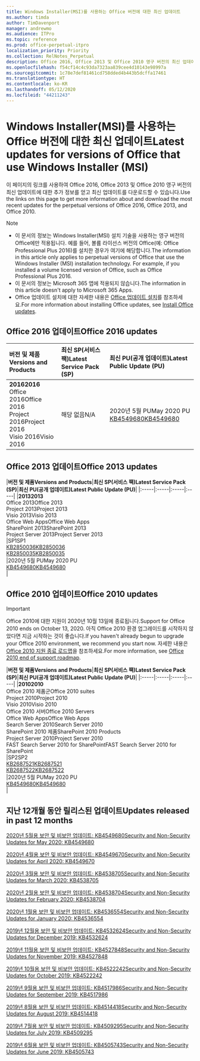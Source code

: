 ```yaml
---
title: Windows Installer(MSI)를 사용하는 Office 버전에 대한 최신 업데이트
ms.author: timda
author: TimDavenport
manager: andrewmo
ms.audience: ITPro
ms.topic: reference
ms.prod: office-perpetual-itpro
localization_priority: Priority
ms.collection: RelNotes_Perpetual
description: Office 2016, Office 2013 및 Office 2010 영구 버전의 최신 업데이트 정보에 대한 링크를 IT 전문가에게 제공합니다.
ms.openlocfilehash: f54cf14c4c93da7323aa839cee4d10143e98997a
ms.sourcegitcommit: 1c78e7def81461cd758dded4b443b5dcffa17461
ms.translationtype: HT
ms.contentlocale: ko-KR
ms.lasthandoff: 05/12/2020
ms.locfileid: "44211243"
---
```

# <a name="latest-updates-for-versions-of-office-that-use-windows-installer-msi"></a><span data-ttu-id="c7002-103">Windows Installer(MSI)를 사용하는 Office 버전에 대한 최신 업데이트</span><span class="sxs-lookup"><span data-stu-id="c7002-103">Latest updates for versions of Office that use Windows Installer (MSI)</span></span>

<span data-ttu-id="c7002-104">이 페이지의 링크를 사용하여 Office 2016, Office 2013 및 Office 2010 영구 버전의 최신 업데이트에 대한 추가 정보를 얻고 최신 업데이트를 다운로드할 수 있습니다.</span><span class="sxs-lookup"><span data-stu-id="c7002-104">Use the links on this page to get more information about and download the most recent updates for the perpetual versions of Office 2016, Office 2013, and Office 2010.</span></span>
  
 
> [!NOTE]
> - <span data-ttu-id="c7002-p101">이 문서의 정보는 Windows Installer(MSI) 설치 기술을 사용하는 영구 버전의 Office에만 적용됩니다. 예를 들어, 볼륨 라이선스 버전의 Office(예: Office Professional Plus 2016)를 설치한 경우가 여기에 해당합니다.</span><span class="sxs-lookup"><span data-stu-id="c7002-p101">The information in this article only applies to perpetual versions of Office that use the Windows Installer (MSI) installation technology. For example, if you installed a volume licensed version of Office, such as Office Professional Plus 2016.</span></span>
> - <span data-ttu-id="c7002-107">이 문서의 정보는 Microsoft 365 앱에 적용되지 않습니다.</span><span class="sxs-lookup"><span data-stu-id="c7002-107">The information in this article doesn't apply to Microsoft 365 Apps.</span></span>
> - <span data-ttu-id="c7002-108">Office 업데이트 설치에 대한 자세한 내용은 [Office 업데이트 설치](https://support.office.com/article/2ab296f3-7f03-43a2-8e50-46de917611c5)를 참조하세요.</span><span class="sxs-lookup"><span data-stu-id="c7002-108">For more information about installing Office updates, see [Install Office updates](https://support.office.com/article/2ab296f3-7f03-43a2-8e50-46de917611c5).</span></span> 


## <a name="office-2016-updates"></a><span data-ttu-id="c7002-109">Office 2016 업데이트</span><span class="sxs-lookup"><span data-stu-id="c7002-109">Office 2016 updates</span></span>

|<span data-ttu-id="c7002-110">**버전 및 제품**</span><span class="sxs-lookup"><span data-stu-id="c7002-110">**Versions and Products**</span></span>|<span data-ttu-id="c7002-111">**최신 SP(서비스 팩)**</span><span class="sxs-lookup"><span data-stu-id="c7002-111">**Latest Service Pack (SP)**</span></span>|<span data-ttu-id="c7002-112">**최신 PU(공개 업데이트)**</span><span class="sxs-lookup"><span data-stu-id="c7002-112">**Latest Public Update (PU)**</span></span>|
|:-----|:-----|:-----|
|<span data-ttu-id="c7002-113">**2016**</span><span class="sxs-lookup"><span data-stu-id="c7002-113">**2016**</span></span> <br/> <span data-ttu-id="c7002-114">Office 2016</span><span class="sxs-lookup"><span data-stu-id="c7002-114">Office 2016</span></span>  <br/> <span data-ttu-id="c7002-115">Project 2016</span><span class="sxs-lookup"><span data-stu-id="c7002-115">Project 2016</span></span>  <br/> <span data-ttu-id="c7002-116">Visio 2016</span><span class="sxs-lookup"><span data-stu-id="c7002-116">Visio 2016</span></span>  <br/> |<span data-ttu-id="c7002-117">해당 없음</span><span class="sxs-lookup"><span data-stu-id="c7002-117">N/A</span></span>  <br/> |<span data-ttu-id="c7002-118">2020년 5월 PU</span><span class="sxs-lookup"><span data-stu-id="c7002-118">May 2020 PU</span></span>  <br/> [<span data-ttu-id="c7002-119">KB4549680</span><span class="sxs-lookup"><span data-stu-id="c7002-119">KB4549680</span></span>](https://support.microsoft.com/help/4549680) <br/> |
   
## <a name="office-2013-updates"></a><span data-ttu-id="c7002-120">Office 2013 업데이트</span><span class="sxs-lookup"><span data-stu-id="c7002-120">Office 2013 updates</span></span>

|<span data-ttu-id="c7002-121">**버전 및 제품**</span><span class="sxs-lookup"><span data-stu-id="c7002-121">**Versions and Products**</span></span>|<span data-ttu-id="c7002-122">**최신 SP(서비스 팩)**</span><span class="sxs-lookup"><span data-stu-id="c7002-122">**Latest Service Pack (SP)**</span></span>|<span data-ttu-id="c7002-123">**최신 PU(공개 업데이트)**</span><span class="sxs-lookup"><span data-stu-id="c7002-123">**Latest Public Update (PU)**</span></span>|
|:-----|:-----|:-----|:-----|
|<span data-ttu-id="c7002-124">**2013**</span><span class="sxs-lookup"><span data-stu-id="c7002-124">**2013**</span></span> <br/> <span data-ttu-id="c7002-125">Office 2013</span><span class="sxs-lookup"><span data-stu-id="c7002-125">Office 2013</span></span>  <br/> <span data-ttu-id="c7002-126">Project 2013</span><span class="sxs-lookup"><span data-stu-id="c7002-126">Project 2013</span></span>  <br/> <span data-ttu-id="c7002-127">Visio 2013</span><span class="sxs-lookup"><span data-stu-id="c7002-127">Visio 2013</span></span>  <br/> <span data-ttu-id="c7002-128">Office Web Apps</span><span class="sxs-lookup"><span data-stu-id="c7002-128">Office Web Apps</span></span>  <br/> <span data-ttu-id="c7002-129">SharePoint 2013</span><span class="sxs-lookup"><span data-stu-id="c7002-129">SharePoint 2013</span></span>  <br/> <span data-ttu-id="c7002-130">Project Server 2013</span><span class="sxs-lookup"><span data-stu-id="c7002-130">Project Server 2013</span></span>  <br/> |<span data-ttu-id="c7002-131">SP1</span><span class="sxs-lookup"><span data-stu-id="c7002-131">SP1</span></span> <br/> [<span data-ttu-id="c7002-132">KB2850036</span><span class="sxs-lookup"><span data-stu-id="c7002-132">KB2850036</span></span>](https://support.microsoft.com/kb/2850036) <br/>[<span data-ttu-id="c7002-133">KB2850035</span><span class="sxs-lookup"><span data-stu-id="c7002-133">KB2850035</span></span>](https://support.microsoft.com/kb/2850035) <br/> |<span data-ttu-id="c7002-134">2020년 5월 PU</span><span class="sxs-lookup"><span data-stu-id="c7002-134">May 2020 PU</span></span>  <br/> [<span data-ttu-id="c7002-135">KB4549680</span><span class="sxs-lookup"><span data-stu-id="c7002-135">KB4549680</span></span>](https://support.microsoft.com/help/4549680) <br/> |
   
## <a name="office-2010-updates"></a><span data-ttu-id="c7002-136">Office 2010 업데이트</span><span class="sxs-lookup"><span data-stu-id="c7002-136">Office 2010 updates</span></span>
> [!IMPORTANT]
<span data-ttu-id="c7002-137">Office 2010에 대한 지원이 2020년 10월 13일에 종료됩니다.</span><span class="sxs-lookup"><span data-stu-id="c7002-137">Support for Office 2010 ends on October 13, 2020.</span></span> <span data-ttu-id="c7002-138">아직 Office 2010 환경 업그레이드를 시작하지 않았다면 지금 시작하는 것이 좋습니다.</span><span class="sxs-lookup"><span data-stu-id="c7002-138">If you haven't already begun to upgrade your Office 2010 environment, we recommend you start now.</span></span> <span data-ttu-id="c7002-139">자세한 내용은 [Office 2010 지원 종료 로드맵](https://docs.microsoft.com/DeployOffice/office-2010-end-support-roadmap)을 참조하세요.</span><span class="sxs-lookup"><span data-stu-id="c7002-139">For more information, see [Office 2010 end of support roadmap](https://docs.microsoft.com/DeployOffice/office-2010-end-support-roadmap).</span></span>

|<span data-ttu-id="c7002-140">**버전 및 제품**</span><span class="sxs-lookup"><span data-stu-id="c7002-140">**Versions and Products**</span></span>|<span data-ttu-id="c7002-141">**최신 SP(서비스 팩)**</span><span class="sxs-lookup"><span data-stu-id="c7002-141">**Latest Service Pack (SP)**</span></span>|<span data-ttu-id="c7002-142">**최신 PU(공개 업데이트)**</span><span class="sxs-lookup"><span data-stu-id="c7002-142">**Latest Public Update (PU)**</span></span>|
|:-----|:-----|:-----|:-----|
|<span data-ttu-id="c7002-143">**2010**</span><span class="sxs-lookup"><span data-stu-id="c7002-143">**2010**</span></span> <br/> <span data-ttu-id="c7002-144">Office 2010 제품군</span><span class="sxs-lookup"><span data-stu-id="c7002-144">Office 2010 suites</span></span>  <br/> <span data-ttu-id="c7002-145">Project 2010</span><span class="sxs-lookup"><span data-stu-id="c7002-145">Project 2010</span></span>  <br/> <span data-ttu-id="c7002-146">Visio 2010</span><span class="sxs-lookup"><span data-stu-id="c7002-146">Visio 2010</span></span>  <br/> <span data-ttu-id="c7002-147">Office 2010 서버</span><span class="sxs-lookup"><span data-stu-id="c7002-147">Office 2010 Servers</span></span>  <br/> <span data-ttu-id="c7002-148">Office Web Apps</span><span class="sxs-lookup"><span data-stu-id="c7002-148">Office Web Apps</span></span>  <br/> <span data-ttu-id="c7002-149">Search Server 2010</span><span class="sxs-lookup"><span data-stu-id="c7002-149">Search Server 2010</span></span>  <br/> <span data-ttu-id="c7002-150">SharePoint 2010 제품</span><span class="sxs-lookup"><span data-stu-id="c7002-150">SharePoint 2010 Products</span></span>  <br/> <span data-ttu-id="c7002-151">Project Server 2010</span><span class="sxs-lookup"><span data-stu-id="c7002-151">Project Server 2010</span></span>  <br/> <span data-ttu-id="c7002-152">FAST Search Server 2010 for SharePoint</span><span class="sxs-lookup"><span data-stu-id="c7002-152">FAST Search Server 2010 for SharePoint</span></span>  <br/> |<span data-ttu-id="c7002-153">SP2</span><span class="sxs-lookup"><span data-stu-id="c7002-153">SP2</span></span> <br/>[<span data-ttu-id="c7002-154">KB2687521</span><span class="sxs-lookup"><span data-stu-id="c7002-154">KB2687521</span></span>](https://support.microsoft.com/kb/2687521) <br/> [<span data-ttu-id="c7002-155">KB2687522</span><span class="sxs-lookup"><span data-stu-id="c7002-155">KB2687522</span></span>](https://support.microsoft.com/kb/2687522) <br/> |<span data-ttu-id="c7002-156">2020년 5월 PU</span><span class="sxs-lookup"><span data-stu-id="c7002-156">May 2020 PU</span></span>  <br/> [<span data-ttu-id="c7002-157">KB4549680</span><span class="sxs-lookup"><span data-stu-id="c7002-157">KB4549680</span></span>](https://support.microsoft.com/help/4549680) <br/>|
   

   
## <a name="updates-released-in-past-12-months"></a><span data-ttu-id="c7002-158">지난 12개월 동안 릴리스된 업데이트</span><span class="sxs-lookup"><span data-stu-id="c7002-158">Updates released in past 12 months</span></span>

[<span data-ttu-id="c7002-159">2020년 5월용 보안 및 비보안 업데이트: KB4549680</span><span class="sxs-lookup"><span data-stu-id="c7002-159">Security and Non-Security Updates for May 2020: KB4549680</span></span>](https://support.microsoft.com/help/4549680)

[<span data-ttu-id="c7002-160">2020년 4월용 보안 및 비보안 업데이트: KB4549670</span><span class="sxs-lookup"><span data-stu-id="c7002-160">Security and Non-Security Updates for April 2020: KB4549670</span></span>](https://support.microsoft.com/help/4549670)

[<span data-ttu-id="c7002-161">2020년 3월용 보안 및 비보안 업데이트: KB4538705</span><span class="sxs-lookup"><span data-stu-id="c7002-161">Security and Non-Security Updates for March 2020: KB4538705</span></span>](https://support.microsoft.com/help/4538705)

[<span data-ttu-id="c7002-162">2020년 2월용 보안 및 비보안 업데이트: KB4538704</span><span class="sxs-lookup"><span data-stu-id="c7002-162">Security and Non-Security Updates for February 2020: KB4538704</span></span>](https://support.microsoft.com/help/4538704)

[<span data-ttu-id="c7002-163">2020년 1월용 보안 및 비보안 업데이트: KB4536554</span><span class="sxs-lookup"><span data-stu-id="c7002-163">Security and Non-Security Updates for January 2020: KB4536554</span></span>](https://support.microsoft.com/help/4536554)

[<span data-ttu-id="c7002-164">2019년 12월용 보안 및 비보안 업데이트: KB4532624</span><span class="sxs-lookup"><span data-stu-id="c7002-164">Security and Non-Security Updates for December 2019: KB4532624</span></span>](https://support.microsoft.com/help/4532624)

[<span data-ttu-id="c7002-165">2019년 11월용 보안 및 비보안 업데이트: KB4527848</span><span class="sxs-lookup"><span data-stu-id="c7002-165">Security and Non-Security Updates for November 2019: KB4527848</span></span>](https://support.microsoft.com/help/4527848)

[<span data-ttu-id="c7002-166">2019년 10월용 보안 및 비보안 업데이트: KB4522242</span><span class="sxs-lookup"><span data-stu-id="c7002-166">Security and Non-Security Updates for October 2019: KB4522242</span></span>](https://support.microsoft.com/help/4522242)

[<span data-ttu-id="c7002-167">2019년 9월용 보안 및 비보안 업데이트: KB4517986</span><span class="sxs-lookup"><span data-stu-id="c7002-167">Security and Non-Security Updates for September 2019: KB4517986</span></span>](https://support.microsoft.com/help/4517986 )

[<span data-ttu-id="c7002-168">2019년 8월용 보안 및 비보안 업데이트: KB4514418</span><span class="sxs-lookup"><span data-stu-id="c7002-168">Security and Non-Security Updates for August 2019: KB4514418</span></span>](https://support.microsoft.com/help/4514418)

[<span data-ttu-id="c7002-169">2019년 7월용 보안 및 비보안 업데이트: KB4509295</span><span class="sxs-lookup"><span data-stu-id="c7002-169">Security and Non-Security Updates for July 2019: KB4509295</span></span>](https://support.microsoft.com/help/4509295)

[<span data-ttu-id="c7002-170">2019년 6월용 보안 및 비보안 업데이트: KB4505743</span><span class="sxs-lookup"><span data-stu-id="c7002-170">Security and Non-Security Updates for June 2019: KB4505743</span></span>](https://support.microsoft.com/help/4505743)


 










 

   

   

  


  
 
  
 
  

  
   
  

